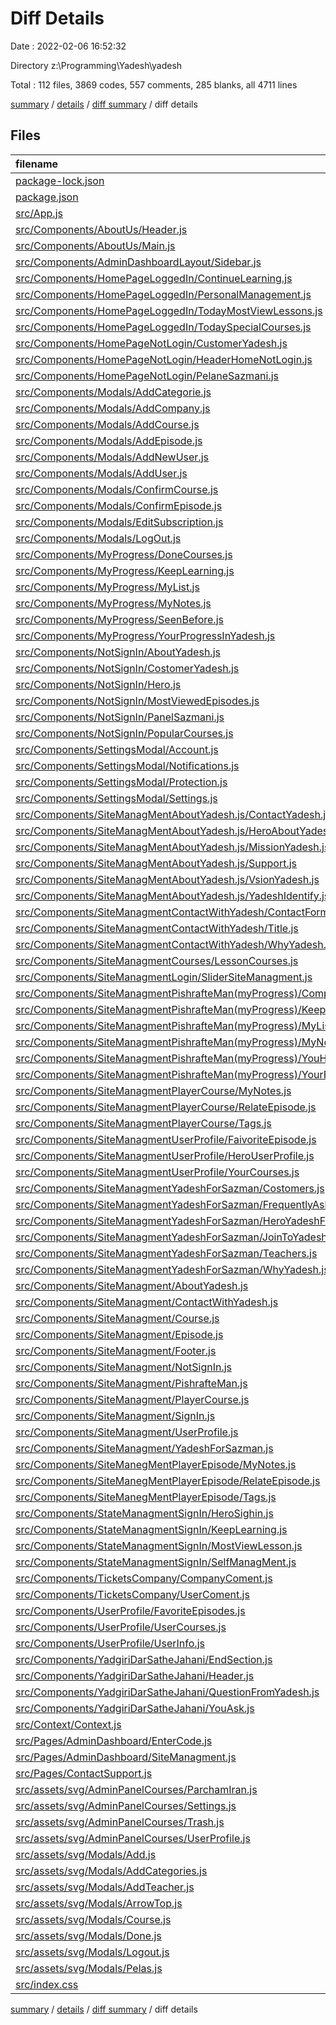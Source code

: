 # Diff Details

Date : 2022-02-06 16:52:32

Directory z:\Programming\Yadesh\yadesh

Total : 112 files,  3869 codes, 557 comments, 285 blanks, all 4711 lines

[summary](results.md) / [details](details.md) / [diff summary](diff.md) / diff details

## Files
| filename | language | code | comment | blank | total |
| :--- | :--- | ---: | ---: | ---: | ---: |
| [package-lock.json](/package-lock.json) | JSON | 108 | 0 | 0 | 108 |
| [package.json](/package.json) | JSON | 3 | 0 | 0 | 3 |
| [src/App.js](/src/App.js) | JavaScript | 7 | 0 | 2 | 9 |
| [src/Components/AboutUs/Header.js](/src/Components/AboutUs/Header.js) | JavaScript | 6 | 0 | 1 | 7 |
| [src/Components/AboutUs/Main.js](/src/Components/AboutUs/Main.js) | JavaScript | 49 | 0 | 2 | 51 |
| [src/Components/AdminDashboardLayout/Sidebar.js](/src/Components/AdminDashboardLayout/Sidebar.js) | JavaScript | 23 | 0 | 2 | 25 |
| [src/Components/HomePageLoggedIn/ContinueLearning.js](/src/Components/HomePageLoggedIn/ContinueLearning.js) | JavaScript | 8 | 0 | 1 | 9 |
| [src/Components/HomePageLoggedIn/PersonalManagement.js](/src/Components/HomePageLoggedIn/PersonalManagement.js) | JavaScript | 5 | 0 | 3 | 8 |
| [src/Components/HomePageLoggedIn/TodayMostViewLessons.js](/src/Components/HomePageLoggedIn/TodayMostViewLessons.js) | JavaScript | 4 | 0 | 1 | 5 |
| [src/Components/HomePageLoggedIn/TodaySpecialCourses.js](/src/Components/HomePageLoggedIn/TodaySpecialCourses.js) | JavaScript | 4 | 0 | 1 | 5 |
| [src/Components/HomePageNotLogin/CustomerYadesh.js](/src/Components/HomePageNotLogin/CustomerYadesh.js) | JavaScript | -5 | 0 | 1 | -4 |
| [src/Components/HomePageNotLogin/HeaderHomeNotLogin.js](/src/Components/HomePageNotLogin/HeaderHomeNotLogin.js) | JavaScript | -1 | 0 | 0 | -1 |
| [src/Components/HomePageNotLogin/PelaneSazmani.js](/src/Components/HomePageNotLogin/PelaneSazmani.js) | JavaScript | -1 | 0 | 2 | 1 |
| [src/Components/Modals/AddCategorie.js](/src/Components/Modals/AddCategorie.js) | JavaScript | 37 | 0 | 0 | 37 |
| [src/Components/Modals/AddCompany.js](/src/Components/Modals/AddCompany.js) | JavaScript | 86 | 0 | 4 | 90 |
| [src/Components/Modals/AddCourse.js](/src/Components/Modals/AddCourse.js) | JavaScript | 123 | 0 | 1 | 124 |
| [src/Components/Modals/AddEpisode.js](/src/Components/Modals/AddEpisode.js) | JavaScript | 110 | 0 | 5 | 115 |
| [src/Components/Modals/AddNewUser.js](/src/Components/Modals/AddNewUser.js) | JavaScript | 84 | 0 | 3 | 87 |
| [src/Components/Modals/AddUser.js](/src/Components/Modals/AddUser.js) | JavaScript | 72 | 0 | 0 | 72 |
| [src/Components/Modals/ConfirmCourse.js](/src/Components/Modals/ConfirmCourse.js) | JavaScript | 22 | 0 | 0 | 22 |
| [src/Components/Modals/ConfirmEpisode.js](/src/Components/Modals/ConfirmEpisode.js) | JavaScript | 22 | 0 | 0 | 22 |
| [src/Components/Modals/EditSubscription.js](/src/Components/Modals/EditSubscription.js) | JavaScript | 75 | 0 | 4 | 79 |
| [src/Components/Modals/LogOut.js](/src/Components/Modals/LogOut.js) | JavaScript | 20 | 0 | 0 | 20 |
| [src/Components/MyProgress/DoneCourses.js](/src/Components/MyProgress/DoneCourses.js) | JavaScript | 11 | 0 | 1 | 12 |
| [src/Components/MyProgress/KeepLearning.js](/src/Components/MyProgress/KeepLearning.js) | JavaScript | 11 | 0 | 1 | 12 |
| [src/Components/MyProgress/MyList.js](/src/Components/MyProgress/MyList.js) | JavaScript | 11 | 0 | 2 | 13 |
| [src/Components/MyProgress/MyNotes.js](/src/Components/MyProgress/MyNotes.js) | JavaScript | 11 | 0 | 2 | 13 |
| [src/Components/MyProgress/SeenBefore.js](/src/Components/MyProgress/SeenBefore.js) | JavaScript | 9 | 0 | 1 | 10 |
| [src/Components/MyProgress/YourProgressInYadesh.js](/src/Components/MyProgress/YourProgressInYadesh.js) | JavaScript | 13 | 0 | 3 | 16 |
| [src/Components/NotSignIn/AboutYadesh.js](/src/Components/NotSignIn/AboutYadesh.js) | JavaScript | 74 | 24 | 3 | 101 |
| [src/Components/NotSignIn/CostomerYadesh.js](/src/Components/NotSignIn/CostomerYadesh.js) | JavaScript | 27 | 30 | 9 | 66 |
| [src/Components/NotSignIn/Hero.js](/src/Components/NotSignIn/Hero.js) | JavaScript | -3 | 0 | -1 | -4 |
| [src/Components/NotSignIn/MostViewedEpisodes.js](/src/Components/NotSignIn/MostViewedEpisodes.js) | JavaScript | 16 | 0 | 6 | 22 |
| [src/Components/NotSignIn/PanelSazmani.js](/src/Components/NotSignIn/PanelSazmani.js) | JavaScript | 64 | 24 | 4 | 92 |
| [src/Components/NotSignIn/PopularCourses.js](/src/Components/NotSignIn/PopularCourses.js) | JavaScript | 16 | 0 | 5 | 21 |
| [src/Components/SettingsModal/Account.js](/src/Components/SettingsModal/Account.js) | JavaScript | 118 | 0 | 5 | 123 |
| [src/Components/SettingsModal/Notifications.js](/src/Components/SettingsModal/Notifications.js) | JavaScript | 42 | 0 | 2 | 44 |
| [src/Components/SettingsModal/Protection.js](/src/Components/SettingsModal/Protection.js) | JavaScript | 44 | 0 | 0 | 44 |
| [src/Components/SettingsModal/Settings.js](/src/Components/SettingsModal/Settings.js) | JavaScript | 53 | 0 | 5 | 58 |
| [src/Components/SiteManagMentAboutYadesh.js/ContactYadesh.js](/src/Components/SiteManagMentAboutYadesh.js/ContactYadesh.js) | JavaScript | 103 | 0 | 8 | 111 |
| [src/Components/SiteManagMentAboutYadesh.js/HeroAboutYadesh.js](/src/Components/SiteManagMentAboutYadesh.js/HeroAboutYadesh.js) | JavaScript | 95 | 15 | 4 | 114 |
| [src/Components/SiteManagMentAboutYadesh.js/MissionYadesh.js](/src/Components/SiteManagMentAboutYadesh.js/MissionYadesh.js) | JavaScript | 33 | 0 | 2 | 35 |
| [src/Components/SiteManagMentAboutYadesh.js/Support.js](/src/Components/SiteManagMentAboutYadesh.js/Support.js) | JavaScript | 52 | 0 | 4 | 56 |
| [src/Components/SiteManagMentAboutYadesh.js/VsionYadesh.js](/src/Components/SiteManagMentAboutYadesh.js/VsionYadesh.js) | JavaScript | 39 | 0 | 2 | 41 |
| [src/Components/SiteManagMentAboutYadesh.js/YadeshIdentify.js](/src/Components/SiteManagMentAboutYadesh.js/YadeshIdentify.js) | JavaScript | 87 | 0 | 5 | 92 |
| [src/Components/SiteManagmentContactWithYadesh/ContactForm.js](/src/Components/SiteManagmentContactWithYadesh/ContactForm.js) | JavaScript | 135 | 0 | 4 | 139 |
| [src/Components/SiteManagmentContactWithYadesh/Title.js](/src/Components/SiteManagmentContactWithYadesh/Title.js) | JavaScript | 35 | 0 | 6 | 41 |
| [src/Components/SiteManagmentContactWithYadesh/WhyYadesh.js](/src/Components/SiteManagmentContactWithYadesh/WhyYadesh.js) | JavaScript | 137 | 0 | 9 | 146 |
| [src/Components/SiteManagmentCourses/LessonCourses.js](/src/Components/SiteManagmentCourses/LessonCourses.js) | JavaScript | 9 | 0 | 2 | 11 |
| [src/Components/SiteManagmentLogin/SliderSiteManagment.js](/src/Components/SiteManagmentLogin/SliderSiteManagment.js) | JavaScript | -41 | 99 | -7 | 51 |
| [src/Components/SiteManagmentPishrafteMan(myProgress)/CompletedCourse.js](/src/Components/SiteManagmentPishrafteMan(myProgress)/CompletedCourse.js) | JavaScript | 50 | 0 | 5 | 55 |
| [src/Components/SiteManagmentPishrafteMan(myProgress)/KeepLearning.js](/src/Components/SiteManagmentPishrafteMan(myProgress)/KeepLearning.js) | JavaScript | 86 | 0 | 6 | 92 |
| [src/Components/SiteManagmentPishrafteMan(myProgress)/MyList.js](/src/Components/SiteManagmentPishrafteMan(myProgress)/MyList.js) | JavaScript | 50 | 0 | 5 | 55 |
| [src/Components/SiteManagmentPishrafteMan(myProgress)/MyNotes.js](/src/Components/SiteManagmentPishrafteMan(myProgress)/MyNotes.js) | JavaScript | 50 | 0 | 5 | 55 |
| [src/Components/SiteManagmentPishrafteMan(myProgress)/YouHaveSeenItBefore.js](/src/Components/SiteManagmentPishrafteMan(myProgress)/YouHaveSeenItBefore.js) | JavaScript | 50 | 0 | 4 | 54 |
| [src/Components/SiteManagmentPishrafteMan(myProgress)/YourProgres.js](/src/Components/SiteManagmentPishrafteMan(myProgress)/YourProgres.js) | JavaScript | 65 | 0 | 4 | 69 |
| [src/Components/SiteManagmentPlayerCourse/MyNotes.js](/src/Components/SiteManagmentPlayerCourse/MyNotes.js) | JavaScript | 20 | 0 | 4 | 24 |
| [src/Components/SiteManagmentPlayerCourse/RelateEpisode.js](/src/Components/SiteManagmentPlayerCourse/RelateEpisode.js) | JavaScript | 61 | 0 | 4 | 65 |
| [src/Components/SiteManagmentPlayerCourse/Tags.js](/src/Components/SiteManagmentPlayerCourse/Tags.js) | JavaScript | 20 | 0 | 5 | 25 |
| [src/Components/SiteManagmentUserProfile/FaivoriteEpisode.js](/src/Components/SiteManagmentUserProfile/FaivoriteEpisode.js) | JavaScript | 50 | 0 | 4 | 54 |
| [src/Components/SiteManagmentUserProfile/HeroUserProfile.js](/src/Components/SiteManagmentUserProfile/HeroUserProfile.js) | JavaScript | 44 | 89 | 3 | 136 |
| [src/Components/SiteManagmentUserProfile/YourCourses.js](/src/Components/SiteManagmentUserProfile/YourCourses.js) | JavaScript | 50 | 0 | 3 | 53 |
| [src/Components/SiteManagmentYadeshForSazman/Costomers.js](/src/Components/SiteManagmentYadeshForSazman/Costomers.js) | JavaScript | 121 | 52 | 4 | 177 |
| [src/Components/SiteManagmentYadeshForSazman/FrequentlyAskedQuestions.js](/src/Components/SiteManagmentYadeshForSazman/FrequentlyAskedQuestions.js) | JavaScript | 156 | 0 | 8 | 164 |
| [src/Components/SiteManagmentYadeshForSazman/HeroYadeshForSazman.js](/src/Components/SiteManagmentYadeshForSazman/HeroYadeshForSazman.js) | JavaScript | 81 | 26 | 5 | 112 |
| [src/Components/SiteManagmentYadeshForSazman/JoinToYadesh.js](/src/Components/SiteManagmentYadeshForSazman/JoinToYadesh.js) | JavaScript | 86 | 23 | 5 | 114 |
| [src/Components/SiteManagmentYadeshForSazman/Teachers.js](/src/Components/SiteManagmentYadeshForSazman/Teachers.js) | JavaScript | 25 | 0 | 6 | 31 |
| [src/Components/SiteManagmentYadeshForSazman/WhyYadesh.js](/src/Components/SiteManagmentYadeshForSazman/WhyYadesh.js) | JavaScript | 40 | 187 | 3 | 230 |
| [src/Components/SiteManagment/AboutYadesh.js](/src/Components/SiteManagment/AboutYadesh.js) | JavaScript | 32 | 0 | 1 | 33 |
| [src/Components/SiteManagment/ContactWithYadesh.js](/src/Components/SiteManagment/ContactWithYadesh.js) | JavaScript | -9 | 0 | 0 | -9 |
| [src/Components/SiteManagment/Course.js](/src/Components/SiteManagment/Course.js) | JavaScript | -4 | 0 | 0 | -4 |
| [src/Components/SiteManagment/Episode.js](/src/Components/SiteManagment/Episode.js) | JavaScript | -9 | 0 | 1 | -8 |
| [src/Components/SiteManagment/Footer.js](/src/Components/SiteManagment/Footer.js) | JavaScript | 3 | 0 | 2 | 5 |
| [src/Components/SiteManagment/NotSignIn.js](/src/Components/SiteManagment/NotSignIn.js) | JavaScript | -30 | 0 | 2 | -28 |
| [src/Components/SiteManagment/PishrafteMan.js](/src/Components/SiteManagment/PishrafteMan.js) | JavaScript | -5 | 0 | 0 | -5 |
| [src/Components/SiteManagment/PlayerCourse.js](/src/Components/SiteManagment/PlayerCourse.js) | JavaScript | 30 | 0 | 3 | 33 |
| [src/Components/SiteManagment/SignIn.js](/src/Components/SiteManagment/SignIn.js) | JavaScript | 15 | 0 | -1 | 14 |
| [src/Components/SiteManagment/UserProfile.js](/src/Components/SiteManagment/UserProfile.js) | JavaScript | -4 | 0 | 1 | -3 |
| [src/Components/SiteManagment/YadeshForSazman.js](/src/Components/SiteManagment/YadeshForSazman.js) | JavaScript | 32 | 0 | 1 | 33 |
| [src/Components/SiteManegMentPlayerEpisode/MyNotes.js](/src/Components/SiteManegMentPlayerEpisode/MyNotes.js) | JavaScript | 5 | 0 | 2 | 7 |
| [src/Components/SiteManegMentPlayerEpisode/RelateEpisode.js](/src/Components/SiteManegMentPlayerEpisode/RelateEpisode.js) | JavaScript | 12 | 0 | 2 | 14 |
| [src/Components/SiteManegMentPlayerEpisode/Tags.js](/src/Components/SiteManegMentPlayerEpisode/Tags.js) | JavaScript | 5 | 0 | 3 | 8 |
| [src/Components/StateManagmentSignIn/HeroSighin.js](/src/Components/StateManagmentSignIn/HeroSighin.js) | JavaScript | 25 | 0 | 7 | 32 |
| [src/Components/StateManagmentSignIn/KeepLearning.js](/src/Components/StateManagmentSignIn/KeepLearning.js) | JavaScript | 49 | 0 | 6 | 55 |
| [src/Components/StateManagmentSignIn/MostViewLesson.js](/src/Components/StateManagmentSignIn/MostViewLesson.js) | JavaScript | 24 | 0 | 7 | 31 |
| [src/Components/StateManagmentSignIn/SelfManagMent.js](/src/Components/StateManagmentSignIn/SelfManagMent.js) | JavaScript | 20 | 0 | 5 | 25 |
| [src/Components/TicketsCompany/CompanyComent.js](/src/Components/TicketsCompany/CompanyComent.js) | JavaScript | 5 | 2 | 3 | 10 |
| [src/Components/TicketsCompany/UserComent.js](/src/Components/TicketsCompany/UserComent.js) | JavaScript | 5 | -14 | 4 | -5 |
| [src/Components/UserProfile/FavoriteEpisodes.js](/src/Components/UserProfile/FavoriteEpisodes.js) | JavaScript | 9 | 0 | 1 | 10 |
| [src/Components/UserProfile/UserCourses.js](/src/Components/UserProfile/UserCourses.js) | JavaScript | 11 | 0 | 1 | 12 |
| [src/Components/UserProfile/UserInfo.js](/src/Components/UserProfile/UserInfo.js) | JavaScript | 22 | 0 | 1 | 23 |
| [src/Components/YadgiriDarSatheJahani/EndSection.js](/src/Components/YadgiriDarSatheJahani/EndSection.js) | JavaScript | 7 | 0 | 2 | 9 |
| [src/Components/YadgiriDarSatheJahani/Header.js](/src/Components/YadgiriDarSatheJahani/Header.js) | JavaScript | -35 | 0 | 2 | -33 |
| [src/Components/YadgiriDarSatheJahani/QuestionFromYadesh.js](/src/Components/YadgiriDarSatheJahani/QuestionFromYadesh.js) | JavaScript | 19 | 0 | 2 | 21 |
| [src/Components/YadgiriDarSatheJahani/YouAsk.js](/src/Components/YadgiriDarSatheJahani/YouAsk.js) | JavaScript | 41 | 0 | 2 | 43 |
| [src/Context/Context.js](/src/Context/Context.js) | JavaScript | 290 | 0 | 0 | 290 |
| [src/Pages/AdminDashboard/EnterCode.js](/src/Pages/AdminDashboard/EnterCode.js) | JavaScript | -1 | 0 | 0 | -1 |
| [src/Pages/AdminDashboard/SiteManagment.js](/src/Pages/AdminDashboard/SiteManagment.js) | JavaScript | 1 | 0 | 1 | 2 |
| [src/Pages/ContactSupport.js](/src/Pages/ContactSupport.js) | JavaScript | 42 | 0 | 2 | 44 |
| [src/assets/svg/AdminPanelCourses/ParchamIran.js](/src/assets/svg/AdminPanelCourses/ParchamIran.js) | JavaScript | 13 | 0 | 2 | 15 |
| [src/assets/svg/AdminPanelCourses/Settings.js](/src/assets/svg/AdminPanelCourses/Settings.js) | JavaScript | 5 | 0 | 1 | 6 |
| [src/assets/svg/AdminPanelCourses/Trash.js](/src/assets/svg/AdminPanelCourses/Trash.js) | JavaScript | 5 | 0 | 1 | 6 |
| [src/assets/svg/AdminPanelCourses/UserProfile.js](/src/assets/svg/AdminPanelCourses/UserProfile.js) | JavaScript | 5 | 0 | 1 | 6 |
| [src/assets/svg/Modals/Add.js](/src/assets/svg/Modals/Add.js) | JavaScript | 8 | 0 | 1 | 9 |
| [src/assets/svg/Modals/AddCategories.js](/src/assets/svg/Modals/AddCategories.js) | JavaScript | 7 | 0 | 2 | 9 |
| [src/assets/svg/Modals/AddTeacher.js](/src/assets/svg/Modals/AddTeacher.js) | JavaScript | 10 | 0 | 1 | 11 |
| [src/assets/svg/Modals/ArrowTop.js](/src/assets/svg/Modals/ArrowTop.js) | JavaScript | 7 | 0 | 3 | 10 |
| [src/assets/svg/Modals/Course.js](/src/assets/svg/Modals/Course.js) | JavaScript | 7 | 0 | 0 | 7 |
| [src/assets/svg/Modals/Done.js](/src/assets/svg/Modals/Done.js) | JavaScript | 7 | 0 | 4 | 11 |
| [src/assets/svg/Modals/Logout.js](/src/assets/svg/Modals/Logout.js) | JavaScript | 7 | 0 | 1 | 8 |
| [src/assets/svg/Modals/Pelas.js](/src/assets/svg/Modals/Pelas.js) | JavaScript | 8 | 0 | 2 | 10 |
| [src/index.css](/src/index.css) | CSS | 6 | 0 | 0 | 6 |

[summary](results.md) / [details](details.md) / [diff summary](diff.md) / diff details